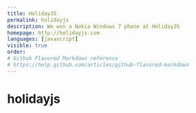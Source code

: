 ```yaml
---
title: HolidayJS
permalink: holidayjs
description: We won a Nokia Windows 7 phone at HolidayJS
homepage: http://holidayjs.com
languages: [javascript]
visible: true
order: 
# Github Flavored Markdown reference
# https://help.github.com/articles/github-flavored-markdown
---
```



holidayjs
=========
